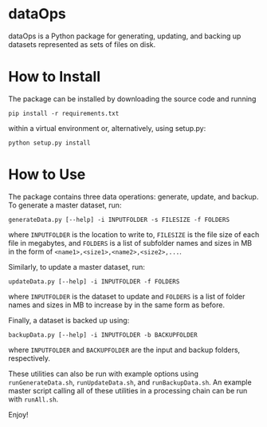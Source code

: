 # dataOps
dataOps is a Python package for generating, updating, and backing up datasets represented as sets of files on disk.

# How to Install
The package can be installed by downloading the source code and running

`pip install -r requirements.txt`

within a virtual environment or, alternatively, using setup.py:

`python setup.py install`

# How to Use
The package contains three data operations: generate, update, and backup. To generate a master dataset, run:

`generateData.py [--help] -i INPUTFOLDER -s FILESIZE -f FOLDERS`

where `INPUTFOLDER` is the location to write to, `FILESIZE` is the file size of each file in megabytes, and `FOLDERS` is a list of subfolder names and sizes in MB in the form of `<name1>,<size1>,<name2>,<size2>,...`.

Similarly, to update a master dataset, run:

`updateData.py [--help] -i INPUTFOLDER -f FOLDERS`

where `INPUTFOLDER` is the dataset to update and `FOLDERS` is a list of folder names and sizes in MB to increase by in the same form as before.

Finally, a dataset is backed up using:

`backupData.py [--help] -i INPUTFOLDER -b BACKUPFOLDER`

where `INPUTFOLDER` and `BACKUPFOLDER` are the input and backup folders, respectively.

These utilities can also be run with example options using `runGenerateData.sh`, `runUpdateData.sh`, and `runBackupData.sh`. An example master script calling all of these utilities in a processing chain can be run with `runAll.sh`.

Enjoy!
